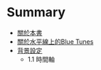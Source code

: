# Summary

* [關於本書](README.md)
* [關於水平線上的Blue Tunes](about.md)
* [背景設定](background.md)
   * 1.1 時間軸

